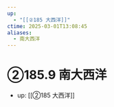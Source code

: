 ```yaml
---
up:
  - "[[②185 大西洋]]"
ctime: 2025-03-01T13:08:45
aliases:
  - 南大西洋
---
```


# ②185.9 南大西洋

- up: [[②185 大西洋]]
